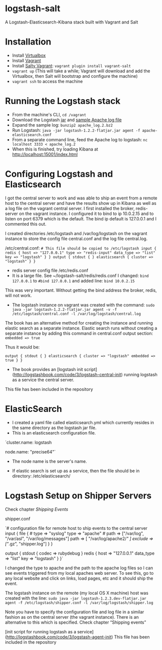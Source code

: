 logstash-salt
=============

A Logstash-Elasticsearch-Kibana stack built with Vagrant and Salt


Installation
============

- Install [Virtualbox](https://www.virtualbox.org/wiki/Downloads)
- Install [Vagrant](http://www.vagrantup.com/)
- Install [Salty Vagrant](https://github.com/saltstack/salty-vagrant): `vagrant plugin install vagrant-salt`
- `vagrant up` (This will take a while; Vagrant will download and add the Virtualbox, then Salt will bootstrap and configure the machine)
- `vagrant ssh` to access the machine

Running the Logstash stack
==========================

- From the machine's CLI, `cd /vagrant`
- Download the Logstash [jar](https://download.elasticsearch.org/logstash/logstash/logstash-1.2.2-flatjar.jar) 
  and [sample Apache log file](http://logstash.net/docs/1.2.2/tutorials/10-minute-walkthrough/apache_log.2.bz2)
- Expand the sample log: `bunzip2 apache_log.2.bz2`
- Run Logstash: `java -jar logstash-1.2.2-flatjar.jar agent -f apache-elasticsearch.conf`
- From a separate command line, feed the Apache log to logstash: `nc localhost 3333 < apache_log.2`
- When this is finished, try loading Kibana at [http://localhost:15001/index.html](http://localhost:15001/index.html#/dashboard/file/logstash.json)

Configuring Logstash and Elasticsearch
======================================

I got the central server to work and was able to ship an event from a remote host to the central server and have the results show up in
Kibana as well as a log file on the vagrant central server. I first installed the broker, redis-server on the vagrant instance.
I configured it to bind to ip 10.0.2.15 and to listen on port 6379 which is the default.
The bind ip default is 127.0.0.1 and I commented this out.

I created directories /etc/logstash and /var/log/logstash on the vagrant instance to store the config file central.conf and the log file central.log.

/etc/central.conf:
`# This file should be copied to /etc/logstash
input {
  redis {
    host => "127.0.0.1"
    type => "redis-input"
    data_type => "list"
    key => "logstash"
  }
}
output {
  stdout { }
  elasticsearch {
    cluster => "logstash"
  }
}`

- redis server config file /etc/redis.conf
- It is a large file. See ~/logstash-salt/redis/redis.conf
I changed:
`bind 127.0.0.1` to
`#bind 127.0.0.1`
and added line:
`bind 10.0.2.15`

This was very important. Without getting the bind address the broker, redis, will not work.

- The logstash instance on vagrant was created with the command:
`sudo java -jar logstash-1.2.2-flatjar.jar agent -v -f /etc/logstash/central.conf -l /var/log/logstash/central.log`

The book has an alternative method for creating the instance and running elastic search as a separate instance.
Elastic search runs without creating a separate instance by adding this command in central.conf output section:
`embedded => true`

Thus it would be:

`output {
  stdout { }
  elasticsearch {
    cluster => "logstash"
    embedded => true
  }
}`

- The book provides an [logstash init script] (http://logstashbook.com/code/3/logstash-central-init) running logstash as a service the central server.

This file has been included in the repository

ElasticSearch
=============

- I created a yaml file called elasticsearch.yml which currently resides in the same directory as the logstash jar file.
- This is an elasticsearch configuration file.

`cluster.name: logstash

 node.name: "precise64"`

- The node name is the server's name.


- If elastic search is set up as a service, then the file should be in directory: /etc/elasticsearch/

 Logstash Setup on Shipper Servers
 =================================
 Check chapter *Shipping Events*


 shipper.conf

 `# configuration file for remote host to ship events to the central server
 input {
   file {
     # type => "syslog"
     type => "apache"
     # path => ["/var/log", "/var/asl", "/var/log/messages"]
     path => [ "/var/log/apache2/*" ]
     exclude => ["*.gz", "shipper.log"]
   }
 }

 output {
   stdout { codec => rubydebug }
   redis {
     host => "127.0.0.1"
     data_type => "list"
     key => "logstash"
   }
 }`

 I changed the type to apache and the path to the apache log files so I can see events triggered from my local apaches web server.  To see this, go to any local website and click on links, load pages, etc and it should ship the event.

 The logstash instance on the remote (my local OS X machine) host was created with the line:
 `sudo java -jar logstash-1.2.3.dev-flatjar.jar agent -f /etc/logstash/shipper.conf -l /var/log/logstash/shipper.log`

 Note you have to specify the configuration file and log file in a similar fashion as on the central server (the vagrant instance).  There is an alternative to this which is specified. Check chapter “Shipping events”

 [init script for running logstash as a service] (http://logstashbook.com/code/3/logstash-agent-init)
 This file has been included in the repository